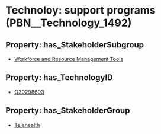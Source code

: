 # Technoloy: __support programs__ (PBN__Technology_1492)

## Property: has_StakeholderSubgroup

* [Workforce and Resource Management Tools](PBN__TechSubgroup_110)

## Property: has_TechnologyID

* [Q30298603](Q30298603)

## Property: has_StakeholderGroup

* [Telehealth](PBN__TechGroup_3)

